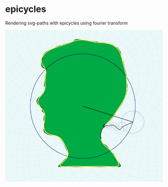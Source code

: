 # epicycles
Rendering svg-paths with epicycles using fourier transform


![Alt text](/screenshot.png?raw=true "Screenshot")
